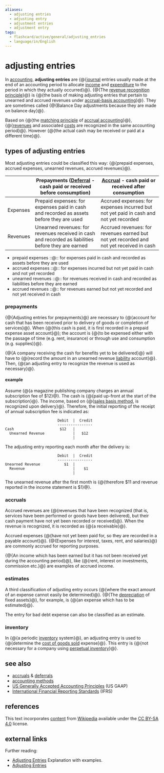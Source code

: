 ```yaml
---
aliases:
  - adjusting entries
  - adjusting entry
  - adjustment entries
  - adjustment entry
tags:
  - flashcard/active/general/adjusting_entries
  - language/in/English
---
```


# adjusting entries

In [accounting](accounting.md), __adjusting entries__ are {@{[journal](general%20journal.md) entries usually made at the end of an accounting period to allocate [income](income.md) and [expenditure](expense.md) to the period in which they actually occurred}@}. {@{The [revenue recognition principle](revenue%20recognition.md)}@} is {@{the basis of making adjusting entries that pertain to unearned and accrued revenues under [accrual-basis accounting](accrual.md)}@}. They are sometimes called {@{Balance Day adjustments because they are made on balance day}@}. <!--SR:!2025-02-18,110,290!2025-07-15,210,310!2025-02-11,107,290!2025-03-27,142,310-->

Based on {@{the [matching principle](matching%20principle.md) of [accrual accounting](accrual.md)}@}, {@{[revenues](revenue.md) and associated [costs](cost.md) are recognized in the same accounting period}@}. However {@{the actual cash may be received or paid at a different time}@}. <!--SR:!2025-07-17,212,310!2025-05-21,185,310!2025-08-12,251,330-->

## types of adjusting entries

Most adjusting entries could be classified this way: {@{prepaid expenses, accrued expenses, unearned revenues, accrued revenues}@}. <!--SR:!2025-07-07,221,330-->

|          | __Prepayments__ ([Deferral](deferral.md) - cash paid or received before consumption)                | __[Accrual](accrual.md)__ - cash paid or received after consumption                     |
| -------- | --------------------------------------------------------------------------------------------------- | --------------------------------------------------------------------------------------- |
| Expenses | Prepaid expenses: for expenses paid in cash and recorded as assets before they are used             | Accrued expenses: for expenses incurred but not yet paid in cash and not yet recorded   |
| Revenues | Unearned revenues: for revenues received in cash and recorded as liabilities before they are earned | Accrued revenues: for revenues earned but not yet recorded and not yet received in cash |

- prepaid expenses ::@:: for expenses paid in cash and recorded as assets before they are used <!--SR:!2025-10-28,311,330!2024-12-22,73,310-->
- accrued expenses ::@:: for expenses incurred but not yet paid in cash and not yet recorded <!--SR:!2025-08-21,257,330!2025-08-04,244,330-->
- unearned revenues ::@:: for revenues received in cash and recorded as liabilities before they are earned <!--SR:!2025-06-24,195,310!2025-05-26,174,310-->
- accrued revenues ::@:: for revenues earned but not yet recorded and not yet received in cash <!--SR:!2025-03-14,132,310!2025-09-12,276,330-->

### prepayments

{@{Adjusting entries for prepayments}@} are necessary to {@{account for cash that has been received prior to delivery of goods or completion of services}@}. When {@{this cash is paid, it is first recorded in a prepaid expense asset account}@}; the account is {@{to be expensed either with the passage of time (e.g. rent, insurance) or through use and consumption (e.g. supplies)}@}. <!--SR:!2025-08-22,258,330!2025-05-17,177,310!2025-02-04,99,290!2025-07-04,219,330-->

{@{A company receiving the cash for benefits yet to be delivered}@} will have to {@{record the amount in an unearned revenue [liability](liability%20(financial%20accounting).md) account}@}. Then, {@{an adjusting entry to recognize the revenue is used as necessary}@}. <!--SR:!2025-05-20,180,310!2025-06-10,195,310!2025-09-04,269,330-->

#### example

Assume {@{a magazine publishing company charges an annual subscription fee of $12}@}. The cash is {@{paid up-front at the start of the subscription}@}. The income, based on {@{[sales basis method](revenue%20recognition.md), is recognized upon delivery}@}. Therefore, the initial reporting of the receipt of annual subscription fee is indicated as: <!--SR:!2025-06-12,198,310!2025-07-29,220,310!2025-06-02,190,310-->

```text
                        Debit  |  Credit
                        ----------------
Cash                     $12   |         
  Unearned Revenue             |   $12
                               |
```

The adjusting entry reporting each month after the delivery is:

```text
                        Debit  |  Credit
                        ----------------
Unearned Revenue           $1  |   
  Revenue                      |    $1  
                               |
```

The unearned revenue after the first month is {@{therefore $11 and revenue reported in the income statement is $1}@}. <!--SR:!2025-08-09,248,330-->

### accruals

Accrued revenues are {@{revenues that have been recognized (that is, services have been performed or goods have been delivered), but their cash payment have not yet been recorded or received}@}. When the revenue is recognized, it is recorded as {@{a receivable}@}. <!--SR:!2025-04-08,151,310!2025-07-06,220,330-->

Accrued expenses {@{have not yet been paid for, so they are recorded in a payable account}@}. {@{Expenses for interest, taxes, rent, and salaries}@} are commonly accrued for reporting purposes. <!--SR:!2025-08-17,255,330!2025-04-16,157,310-->

{@{An income which has been earned but it has not been received yet during the accounting period}@}, like {@{rent, interest on investments, commission etc.}@} are examples of accrued income. <!--SR:!2025-07-25,236,330!2025-04-25,160,310-->

### estimates

A third classification of adjusting entry occurs {@{where the exact amount of an expense cannot easily be determined}@}. {@{The [depreciation](depreciation.md) of fixed assets}@}, for example, is {@{an expense which has to be estimated}@}. <!--SR:!2025-03-21,138,310!2025-07-07,206,310!2025-09-05,270,330-->

The entry for bad debt expense can also be classified as an estimate.

### inventory

In {@{a periodic [inventory](inventory.md) system}@}, an adjusting entry is used to {@{determine the [cost of goods sold](cost%20of%20goods%20sold.md) expense}@}. This entry is {@{not necessary for a company using [perpetual inventory](perpetual%20inventory.md)}@}. <!--SR:!2025-04-12,154,310!2025-02-04,99,290!2025-05-13,178,310-->

## see also

- [accruals](accrual.md) & [deferrals](deferral.md)
- [accounting methods](basis%20of%20accounting.md)
- [US Generally Accepted Accounting Principles](Generally%20Accepted%20Accounting%20Principles%20(United%20States).md) (US GAAP)
- [International Financial Reporting Standards](International%20Financial%20Reporting%20Standards.md) (IFRS)

## references

This text incorporates [content](https://en.wikipedia.org/wiki/adjusting_entries) from [Wikipedia](Wikipedia.md) available under the [CC BY-SA 4.0](https://creativecommons.org/licenses/by-sa/4.0/) license.

## external links

Further reading:

- [Adjusting Entries](http://www.accountingcoach.com/online-accounting-course/08Xpg01.html) Explanation with examples.
- [Adjusting Entries](http://www.the-accounting-adventurista.com/adjusting-entries.html)
